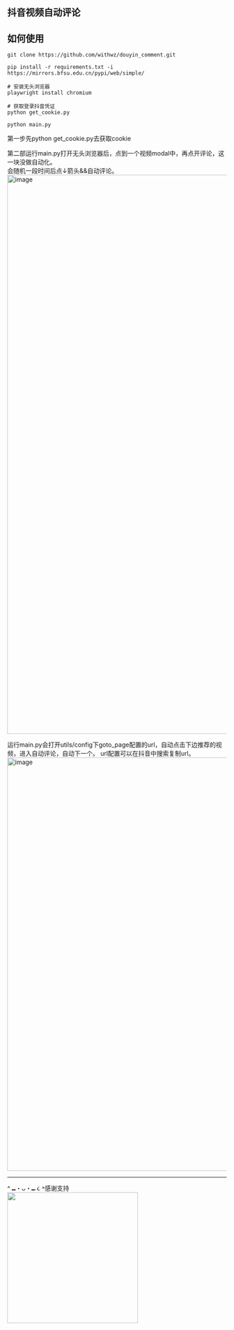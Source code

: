## 抖音视频自动评论

## 如何使用

```shell
git clone https://github.com/withwz/douyin_comment.git

pip install -r requirements.txt -i https://mirrors.bfsu.edu.cn/pypi/web/simple/

# 安装无头浏览器
playwright install chromium

# 获取登录抖音凭证
python get_cookie.py

python main.py
```

第一步先python get_cookie.py去获取cookie

第二部运行main.py打开无头浏览器后，点到一个视频modal中，再点开评论，这一块没做自动化。<br />
会随机一段时间后点↓箭头&&自动评论。
<img width="1282" alt="image" src="https://github.com/user-attachments/assets/85c4ae33-d7b4-44b4-b048-f9690807eb18">



运行main.py会打开utils/config下goto_page配置的url，自动点击下边推荐的视频，进入自动评论，自动下一个。
url配置可以在抖音中搜索复制url。
<img width="948" alt="image" src="https://github.com/user-attachments/assets/00772528-bf7b-44d4-a389-1a98e7a3e8ab">




--- 
^ ⑉・ᴗ・⑉ ૮ ˃感谢支持<br />
<img src="https://github.com/user-attachments/assets/8b12eac8-cb25-435d-b098-bd4de82f8777" width="300" />








